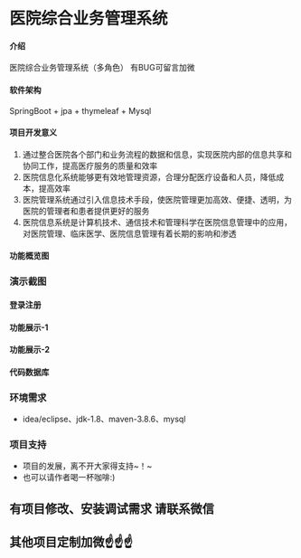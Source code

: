 # 医院综合业务管理系统

#### 介绍
医院综合业务管理系统（多角色）
有BUG可留言加微

#### 软件架构
SpringBoot + jpa + thymeleaf + Mysql



#### 项目开发意义

1.  通过整合医院各个部门和业务流程的数据和信息，实现医院内部的信息共享和协同工作，提高医疗服务的质量和效率
2.  医院信息化系统能够更有效地管理资源，合理分配医疗设备和人员，降低成本，提高效率
3.  医院管理系统通过引入信息技术手段，使医院管理更加高效、便捷、透明，为医院的管理者和患者提供更好的服务
4.  医院信息系统是计算机技术、通信技术和管理科学在医院信息管理中的应用，对医院管理、临床医学、医院信息管理有着长期的影响和渗透


#### 功能概览图


### 演示截图
#### 登录注册


#### 功能展示-1


#### 功能展示-2


#### 代码数据库


### 环境需求
- idea/eclipse、jdk-1.8、maven-3.8.6、mysql

### 项目支持
- 项目的发展，离不开大家得支持~！~
- 也可以请作者喝一杯咖啡:)


## 有项目修改、安装调试需求 请联系微信


## 其他项目定制加微☝☝☝


